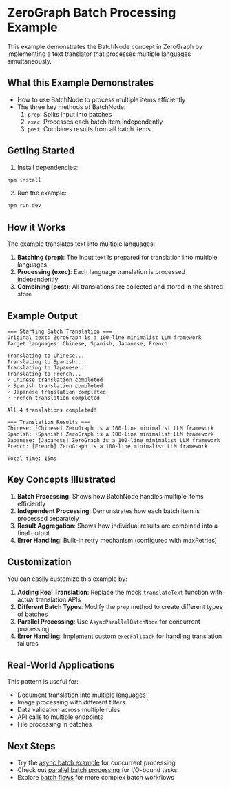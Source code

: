 # ZeroGraph Batch Processing Example

This example demonstrates the BatchNode concept in ZeroGraph by implementing a text translator that processes multiple languages simultaneously.

## What this Example Demonstrates

- How to use BatchNode to process multiple items efficiently
- The three key methods of BatchNode:
  1. `prep`: Splits input into batches
  2. `exec`: Processes each batch item independently
  3. `post`: Combines results from all batch items

## Getting Started

1. Install dependencies:

```bash
npm install
```

2. Run the example:

```bash
npm run dev
```

## How it Works

The example translates text into multiple languages:

1. **Batching (prep)**: The input text is prepared for translation into multiple languages
2. **Processing (exec)**: Each language translation is processed independently
3. **Combining (post)**: All translations are collected and stored in the shared store

## Example Output

```
=== Starting Batch Translation ===
Original text: ZeroGraph is a 100-line minimalist LLM framework
Target languages: Chinese, Spanish, Japanese, French

Translating to Chinese...
Translating to Spanish...
Translating to Japanese...
Translating to French...
✓ Chinese translation completed
✓ Spanish translation completed
✓ Japanese translation completed
✓ French translation completed

All 4 translations completed!

=== Translation Results ===
Chinese: [Chinese] ZeroGraph is a 100-line minimalist LLM framework
Spanish: [Spanish] ZeroGraph is a 100-line minimalist LLM framework
Japanese: [Japanese] ZeroGraph is a 100-line minimalist LLM framework
French: [French] ZeroGraph is a 100-line minimalist LLM framework

Total time: 15ms
```

## Key Concepts Illustrated

1. **Batch Processing**: Shows how BatchNode handles multiple items efficiently
2. **Independent Processing**: Demonstrates how each batch item is processed separately
3. **Result Aggregation**: Shows how individual results are combined into a final output
4. **Error Handling**: Built-in retry mechanism (configured with maxRetries)

## Customization

You can easily customize this example by:

1. **Adding Real Translation**: Replace the mock `translateText` function with actual translation APIs
2. **Different Batch Types**: Modify the `prep` method to create different types of batches
3. **Parallel Processing**: Use `AsyncParallelBatchNode` for concurrent processing
4. **Error Handling**: Implement custom `execFallback` for handling translation failures

## Real-World Applications

This pattern is useful for:

- Document translation into multiple languages
- Image processing with different filters
- Data validation across multiple rules
- API calls to multiple endpoints
- File processing in batches

## Next Steps

- Try the [async batch example](../async-batch) for concurrent processing
- Check out [parallel batch processing](../parallel-batch) for I/O-bound tasks
- Explore [batch flows](../batch-flow) for more complex batch workflows
